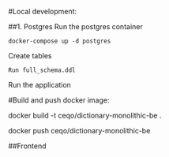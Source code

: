 #Local development:

##1. Postgres
Run the postgres container

`docker-compose up -d postgres`

Create tables

`Run full_schema.ddl`

Run the application


#Build and push docker image:

docker build -t ceqo/dictionary-monolithic-be .

docker push ceqo/dictionary-monolithic-be


##Frontend

